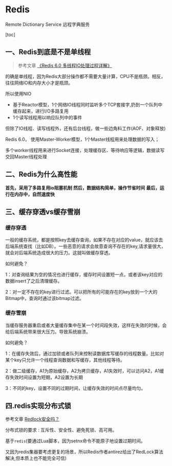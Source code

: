 # Redis
Remote Dictionary Service 远程字典服务

[toc]



## 一、Redis到底是不是单线程

> 参考文章 [《Redis 6.0 多线程IO处理过程详解》](https://zhuanlan.zhihu.com/p/144805500)

的确是单线程，因为Redis大部分操作都不需要大量计算，CPU不是瓶颈。相反，往往网络IO和内存大小才是瓶颈。

所以使用NIO

- 基于Reactor模型，1个网络IO线程同时监听多个TCP套接字,扔到一个队列中缓存起来，进行I/O多路复用
- 1个读写线程用以响应队列中的事件

但除了IO线程、读写线程外，还有后台线程，做一些边角料工作(AOF、对象释放)



Redis 6.0， 使用Master-Worker模型，1个Master线程用来处理数据的写入；

多个worker线程用来进行Socket连接，处理缓存区、等待响应等逻辑，数据读写交回Master线程处理

## 二、Redis为什么高性能



**首先，采用了多路复用io阻塞机制**
**然后，数据结构简单，操作节省时间**
**最后，运行在内存中，自然速度快**



## 三、缓存穿透vs缓存雪崩

### 缓存穿透

一般的缓存系统，都是按照key去缓存查询，如果不存在对应的value，就应该去后端系统查找（比如DB）。一些恶意的请求会故意查询不存在的key,请求量很大，就会对后端系统造成很大的压力。这就叫做缓存穿透。

如何避免？

1：对查询结果为空的情况也进行缓存，缓存时间设置短一点，或者该key对应的数据insert了之后清理缓存。

2：对一定不存在的key进行过滤。可以把所有的可能存在的key放到一个大的Bitmap中，查询时通过该bitmap过滤。



### 缓存雪崩

当缓存服务器重启或者大量缓存集中在某一个时间段失效，这样在失效的时候，会给后端系统带来很大压力。导致系统崩溃。

如何避免？

1：在缓存失效后，通过加锁或者队列来控制读数据库写缓存的线程数量。比如对某个key只允许一个线程查询数据和写缓存，其他线程等待。

2：做二级缓存，A1为原始缓存，A2为拷贝缓存，A1失效时，可以访问A2，A1缓存失效时间设置为短期，A2设置为长期

3：不同的key，设置不同的过期时间，让缓存失效的时间点尽量均匀。



## 四.redis实现分布式锁

参考文章  [Redlock安全吗？](http://antirez.com/news/101)

分布式锁的要求 : 互斥性、安全性、避免死锁、高可用。

基于`redis`(要通过Lua脚本，因为setnx命令不能原子地设置过期时间。

又因为redis集器要考虑更复的场景，所以Redis作者antirez给出了RedLock算法解决,但本质上也不能完全可信)







